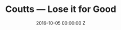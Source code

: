 ---
title: Coutts — Lose it for Good
date: 2016-10-05 00:00:00 Z
categories:
- commercial
position: 6
is-front: false
image: "/uploads/coutts-lose-it-for-good.jpg"
vimeo: 185626712
director: Pip
production-company: Agile Films
camera: Arri Alexa Mini + Sony A7S II
layout: project
---